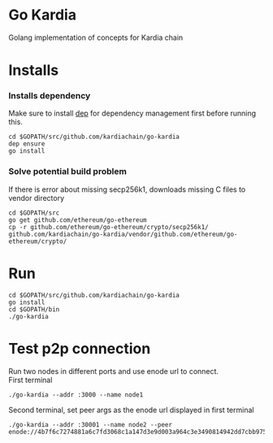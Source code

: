 # Go Kardia

Golang implementation of concepts for Kardia chain

# Installs
### Installs dependency
Make sure to install [dep](https://github.com/golang/dep) for dependency management first before running this.
```
cd $GOPATH/src/github.com/kardiachain/go-kardia
dep ensure
go install
```
### Solve potential build problem
If there is error about missing secp256k1, downloads missing C files to vendor directory  
```
cd $GOPATH/src
go get github.com/ethereum/go-ethereum
cp -r github.com/ethereum/go-ethereum/crypto/secp256k1/ github.com/kardiachain/go-kardia/vendor/github.com/ethereum/go-ethereum/crypto/
```
# Run
```
cd $GOPATH/src/github.com/kardiachain/go-kardia
go install
cd $GOPATH/bin
./go-kardia
```

# Test p2p connection
Run two nodes in different ports and use enode url to connect.  
First terminal
```
./go-kardia --addr :3000 --name node1
```
Second terminal, set peer args as the enode url displayed in first terminal
```
./go-kardia --addr :30001 --name node2 --peer enode://4b7f6c7274881a6c7fd3068c1a147d3e9d003a964c3e3490814942dd7cbb975e0424db335881962239dd8170a9cc5b09a9f4c81babd57ac10df0d6465a58dd67@[::]:3000
```
